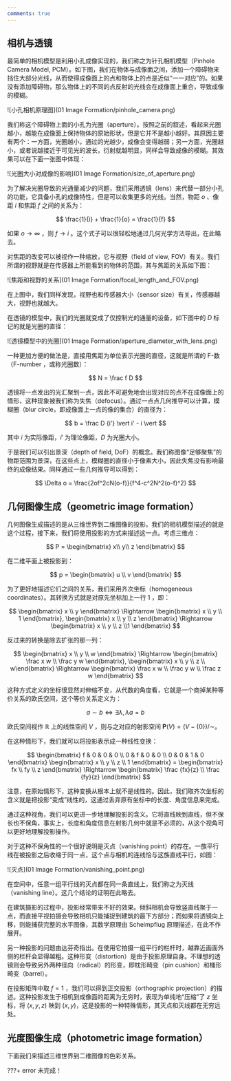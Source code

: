 ```yaml
---
comments: true
---
```


## 相机与透镜

最简单的相机模型是利用小孔成像实现的，我们称之为针孔相机模型（Pinhole Camera Model, PCM）。如下图，我们在物体与成像面之间，添加一个障碍物来挡住大部分光线，从而使得成像面上的点和物体上的点是近似“一一对应”的。如果没有添加障碍物，那么物体上的不同的点反射的光线会在成像面上重合，导致成像的模糊。

![小孔相机原理图](01 Image Formation/pinhole_camera.png)

我们称这个障碍物上面的小孔为光圈（aperture）。按照之前的叙述，看起来光圈越小，越能在成像面上保持物体的原始形状，但是它并不是越小越好。其原因主要有两个：一方面，光圈越小，通过的光越少，成像会变得越弱；另一方面，光圈越小，或者说越接近于可见光的波长，衍射就越明显，同样会导致成像的模糊。其效果可以在下面一张图中体现：

![光圈大小对成像的影响](01 Image Formation/size_of_aperture.png)

为了解决光圈导致的光通量减少的问题，我们采用透镜（lens）来代替一部分小孔的功能，它具备小孔的成像特性，但是可以收集更多的光线。当然，物距 $o$ 、像距 $i$ 和焦距 $f$ 之间的关系为：

$$
\frac{1}{i} + \frac{1}{o} = \frac{1}{f}
$$

如果 $o \rightarrow \infty$ ，则 $f \rightarrow i$ 。这个式子可以很轻松地通过几何光学方法导出，在此略去。

对焦距的改变可以被视作一种缩放，它与视野（field of view, FOV）有关。我们所谓的视野就是在传感器上所能看到的物体的范围，其与焦距的关系如下图：

![焦距和视野的关系](01 Image Formation/focal_length_and_FOV.png)

在上图中，我们同样发现，视野也和传感器大小（sensor size）有关，传感器越大，视野也就越大。

在透镜的模型中，我们的光圈就变成了仅控制光的通量的设备，如下图中的 $D$ 标记的就是光圈的直径：

![透镜模型中的光圈](01 Image Formation/aperture_diameter_with_lens.png)

一种更加方便的做法是，直接用焦距为单位表示光圈的直径，这就是所谓的 F-数（F-number ，或称光圈数）：

$$
N = \frac f D
$$

透镜将一点发出的光汇聚到一点，因此不可避免地会出现对应的点不在成像面上的情形，这种现象被我们称为失焦（defocus）。通过一点点几何推导可以计算，模糊圈（blur circle，即成像面上一点的像的集合）的直径为：

$$
b = \frac D {i'} \vert i' - i \vert
$$

其中 $i$ 为实际像距，$i'$ 为理论像距，$D$ 为光圈大小。

于是我们可以引出景深（depth of field, DoF）的概念。我们称图像“足够聚焦”的物距范围为景深，在这些点上，模糊圈的直径小于像素大小，因此失焦没有影响最终的成像结果。同样通过一些几何推导可以得到：

$$
\Delta o = \frac{2of^2cN(o-f)}{f^4-c^2N^2(o-f)^2}
$$

## 几何图像生成（geometric image formation）

几何图像生成描述的是从三维世界到二维图像的投影。我们的相机模型描述的就是这个过程，接下来，我们将使用投影的方式来描述这一点。考虑三维点：

$$
P = \begin{bmatrix}
x\\
y\\
z
\end{bmatrix}
$$

在二维平面上被投影到：

$$
p = \begin{bmatrix}
u \\ v
\end{bmatrix}
$$

为了更好地描述它们之间的关系，我们采用齐次坐标（homogeneous coordinates）。其转换方式就是对原先坐标加上一行 $1$ ，即：

$$
\begin{bmatrix} x \\ y \end{bmatrix} \Rightarrow \begin{bmatrix} x \\ y \\ 1 \end{bmatrix},  \begin{bmatrix} x \\ y \\ z \end{bmatrix} \Rightarrow \begin{bmatrix} x \\ y \\ z \\1 \end{bmatrix}
$$

反过来的转换是除去扩张的那一列：

$$
\begin{bmatrix} x \\ y \\ w \end{bmatrix} \Rightarrow \begin{bmatrix} \frac x w \\ \frac y w \end{bmatrix},  \begin{bmatrix} x \\ y \\ z \\ w\end{bmatrix} \Rightarrow \begin{bmatrix} \frac x w \\ \frac y w \\ \frac z w \end{bmatrix}
$$

这种方式定义的坐标很显然对伸缩不变，从代数的角度看，它就是一个商掉某种等价关系的欧氏空间，这个等价关系定义为：

$$
a \sim b \iff \exists \lambda, \lambda a = b
$$

欧氏空间视作 $\mathbb R$ 上的线性空间 $V$ ，则与之对应的射影空间 $\mathbf P (V) = (V - \{0\}) / \sim$。

在这种情形下，我们就可以将投影表示成一种线性变换：

$$
\begin{bmatrix}
f & 0 & 0 & 0 \\
0 & f & 0 & 0 \\
0 & 0 & 1 & 0
\end{bmatrix}
\begin{bmatrix}
x \\ y \\ z \\ 1
\end{bmatrix} = \begin{bmatrix}
fx \\ fy \\ z
\end{bmatrix} \Rightarrow
\begin{bmatrix}
\frac {fx}{z} \\ \frac {fy}{z}
\end{bmatrix}
$$

注意，在原始情形下，这种变换从根本上就不是线性的。因此，我们取齐次坐标的含义就是把投影“变成”线性的，这通过丢弃原有坐标中的长度、角度信息来完成。

通过这种视角，我们可以更进一步地理解投影的含义。它将直线映到直线，但不保长也不保角，事实上，长度和角度信息在射影几何中就是不必须的，从这个视角可以更好地理解投影操作。

对于这种不保角性的一个很好说明是灭点（vanishing point）的存在。一族平行线在被投影之后收缩于同一点，这个点与相机的连线恰与这族直线平行，如图：

![灭点](01 Image Formation/vanishing_point.png)

在空间中，任意一组平行线的灭点都在同一条直线上，我们称之为灭线（vanishing line）。这几个结论的证明在此略去。

在建筑摄影的过程中，投影经常带来不好的效果。倾斜相机会导致竖直线聚于一点，而直接平视拍摄会导致相机只能捕捉到建筑的最下方部分；而如果将透镜向上移，则能捕获完整的水平图像，其数学原理由 Scheimpflug 原理描述，在此不作展开。

另一种投影的问题由达芬奇指出。在使用它拍摄一组平行的栏杆时，越靠近画面外侧的栏杆会显得越粗。这种形变（distortion）是由于投影原理自身。不理想的透镜则会导致另外两种径向（radical）的形变，即枕形畸变（pin cushion）和桶形畸变（barrel）。

在投影矩阵中取 $f = 1$ ，我们可以得到正交投影（orthographic projection）的描述。这种投影发生于相机到成像面的距离为无穷时，表现为单纯地“压缩”了 $z$ 坐标，将 $(x, y, z)$ 映到 $(x, y)$，这是投影的一种特殊情形，其灭点和灭线都在无穷远处。

## 光度图像生成（photometric image formation）

下面我们来描述三维世界到二维图像的色彩关系。

???+ error
    未完成！
